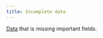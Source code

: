 ```yaml
---
title: Incomplete data
---
```

[Data](danielesalvatore/data-analysts/foundations/data.md) that is missing important fields.